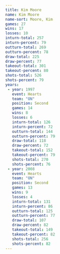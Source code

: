 ```yaml
---
title: Kim Moore
name: Kim Moore
name-sort: Moore, Kim
games: 27
wins: 17
losses: 10
inturn-total: 257
inturn-percent: 79
outturn-total: 269
outturn-percent: 78
draw-total: 225
draw-percent: 77
takeout-total: 301
takeout-percent: 80
shots-total: 526
shots-percent: 79
years:
 - year: 1997
   event: Hearts
   team: "ON"
   position: Second
   games: 14
   wins: 8
   losses: 6
   inturn-total: 126
   inturn-percent: 72
   outturn-total: 144
   outturn-percent: 79
   draw-total: 118
   draw-percent: 72
   takeout-total: 152
   takeout-percent: 79
   shots-total: 270
   shots-percent: 76
 - year: 2008
   event: Hearts
   team: "ON"
   position: Second
   games: 13
   wins: 9
   losses: 4
   inturn-total: 131
   inturn-percent: 86
   outturn-total: 125
   outturn-percent: 77
   draw-total: 107
   draw-percent: 82
   takeout-total: 149
   takeout-percent: 82
   shots-total: 256
   shots-percent: 82
---
```

